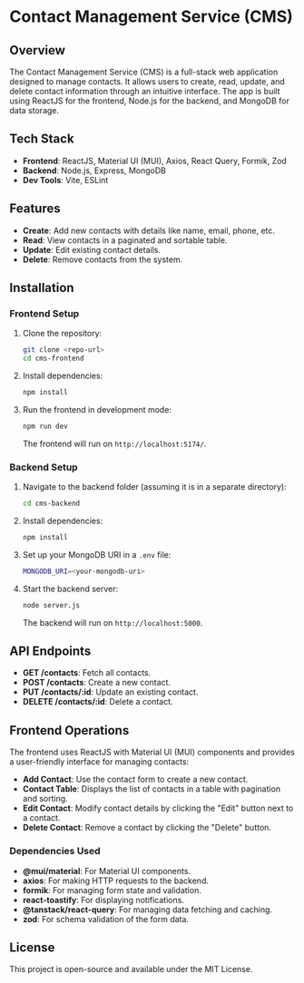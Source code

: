 # Contact Management Service (CMS)

## Overview

The Contact Management Service (CMS) is a full-stack web application designed to manage contacts. It allows users to create, read, update, and delete contact information through an intuitive interface. The app is built using ReactJS for the frontend, Node.js for the backend, and MongoDB for data storage.

## Tech Stack

- **Frontend**: ReactJS, Material UI (MUI), Axios, React Query, Formik, Zod
- **Backend**: Node.js, Express, MongoDB
- **Dev Tools**: Vite, ESLint

## Features

- **Create**: Add new contacts with details like name, email, phone, etc.
- **Read**: View contacts in a paginated and sortable table.
- **Update**: Edit existing contact details.
- **Delete**: Remove contacts from the system.

## Installation

### Frontend Setup

1. Clone the repository:

   ```bash
   git clone <repo-url>
   cd cms-frontend
   ```

2. Install dependencies:

   ```bash
   npm install
   ```

3. Run the frontend in development mode:
   ```bash
   npm run dev
   ```
   The frontend will run on `http://localhost:5174/`.

### Backend Setup

1. Navigate to the backend folder (assuming it is in a separate directory):

   ```bash
   cd cms-backend
   ```

2. Install dependencies:

   ```bash
   npm install
   ```

3. Set up your MongoDB URI in a `.env` file:

   ```bash
   MONGODB_URI=<your-mongodb-uri>
   ```

4. Start the backend server:

   ```bash
   node server.js
   ```

   The backend will run on `http://localhost:5000`.

## API Endpoints

- **GET /contacts**: Fetch all contacts.
- **POST /contacts**: Create a new contact.
- **PUT /contacts/:id**: Update an existing contact.
- **DELETE /contacts/:id**: Delete a contact.

## Frontend Operations

The frontend uses ReactJS with Material UI (MUI) components and provides a user-friendly interface for managing contacts:

- **Add Contact**: Use the contact form to create a new contact.
- **Contact Table**: Displays the list of contacts in a table with pagination and sorting.
- **Edit Contact**: Modify contact details by clicking the "Edit" button next to a contact.
- **Delete Contact**: Remove a contact by clicking the "Delete" button.

### Dependencies Used

- **@mui/material**: For Material UI components.
- **axios**: For making HTTP requests to the backend.
- **formik**: For managing form state and validation.
- **react-toastify**: For displaying notifications.
- **@tanstack/react-query**: For managing data fetching and caching.
- **zod**: For schema validation of the form data.

## License

This project is open-source and available under the MIT License.

```

```
